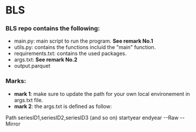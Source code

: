 # BLS

### BLS repo contains the following:
 - main.py: main script to run the program. __See remark No.1__
 - utils.py: contains the functions incluid the "main" function. 
 - requirements.txt: contains the used packages. 
 - args.txt: __See remark No.2__
 - output.parquet
 
 ### Marks:
 - __mark 1__: make sure to update the path for your own local environement in args.txt file.
 - __mark 2__: the args.txt is defined as follow:
 
 Path
 seriesID1,seriesID2,seriesID3 (and so on)
 startyear
 endyear
 --Raw
 --Mirror
 
 
